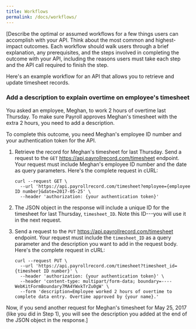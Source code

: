 ```yaml
---
title: Workflows
permalink: /docs/workflows/
---
```


[Describe the optimal or assumed workflows for a few things users can accomplish with your API. Think about the most common and highest-impact outcomes. Each workflow should walk users through a brief explanation, any prerequisites, and the steps involved in completing the outcome with your API, including the reasons users must take each step and the API call required to finish the step.

Here's an example workflow for an API that allows you to retrieve and update timesheet records.

### Add a description to explain overtime on employee's timesheet

You asked an employee, Meghan, to work 2 hours of overtime last Thursday. To make sure Payroll approves Meghan's timesheet with the extra 2 hours, you need to add a description.

To complete this outcome, you need Meghan's employee ID number and your authentication token for the API.

1. Retrieve the record for Meghan's timesheet for last Thursday. Send a request to the `GET` https://api.payrollrecord.com/timesheet endpoint. Your request must include Meghan's employee ID number and the date as query parameters. Here's the complete request in cURL:

	```
	curl --request GET \
	  --url 'https://api.payrollrecord.com/timesheet?employee={employee ID number}&date=2017-05-25' \
	  --header 'authorization: {your authentication token}'
	```

2. The JSON object in the response will include a unique ID for the timesheet for last Thursday, `timesheet_ID`. Note this ID---you will use it in the next request.

3. Send a request to the `PUT` https://api.payrollrecord.com/timesheet endpoint. Your request must include the `timesheet_ID` as a query parameter and the description you want to add in the request body. Here's the complete request in cURL:

	```
	curl --request PUT \
	  --url 'https://api.payrollrecord.com/timesheet?timesheet_id={timesheet ID number}' \
	  --header 'authorization: {your authentication token}' \
	  --header 'content-type: multipart/form-data; boundary=----WebKitFormBoundary7MA4YWxkTrZu0gW' \
	  --form 'description=Employee worked 2 hours of overtime to complete data entry. Overtime approved by {your name}.'
	```

Now, if you send another request for Meghan's timesheet for May 25, 2017 (like you did in Step 1), you will see the description you added at the end of the JSON object in the response.]

